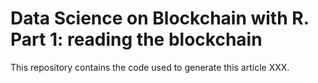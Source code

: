 # Data Science on Blockchain with R. Part 1: reading the blockchain
This repository contains the code used to generate this article XXX.
 
